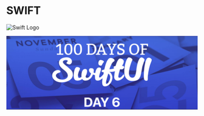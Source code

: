# SWIFT

![Swift Logo](https://cdn-icons-png.flaticon.com/256/919/919833.png)

![Page 1](day06.png)
